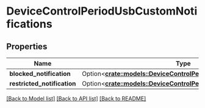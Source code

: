 # DeviceControlPeriodUsbCustomNotifications

## Properties

Name | Type | Description | Notes
------------ | ------------- | ------------- | -------------
**blocked_notification** | Option<[**crate::models::DeviceControlPeriodUsbCustomNotification**](device_control.USBCustomNotification.md)> |  | [optional]
**restricted_notification** | Option<[**crate::models::DeviceControlPeriodUsbCustomNotification**](device_control.USBCustomNotification.md)> |  | [optional]

[[Back to Model list]](../README.md#documentation-for-models) [[Back to API list]](../README.md#documentation-for-api-endpoints) [[Back to README]](../README.md)
